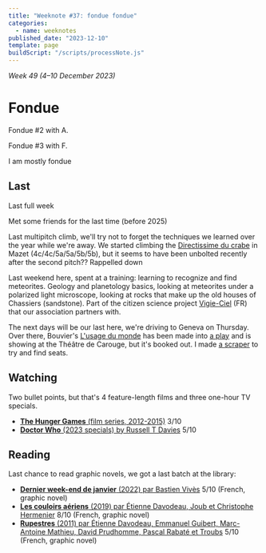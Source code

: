 ```yaml
---
title: "Weeknote #37: fondue fondue"
categories:
  - name: weeknotes
published_date: "2023-12-10"
template: page
buildScript: "/scripts/processNote.js"
---
```


_Week 49 (4–10 December 2023)_

# Fondue

Fondue #2 with A.

Fondue #3 with F.

I am mostly fondue

## Last

Last full week

Met some friends for the last time (before 2025)

Last multipitch climb, we'll try not to forget the techniques we learned over the year while we're away. We started climbing the [Directissime du crabe](http://nulla-dies-sine-linea.over-blog.com/article-la-directissime-du-crabe-121760984.html) in Mazet (4c/4c/5a/5a/5b/5b), but it seems to have been unbolted recently after the second pitch?? Rappelled down

Last weekend here, spent at a training: learning to recognize and find meteorites. Geology and planetology basics, looking at meteorites under a polarized light microscope, looking at rocks that make up the old houses of Chassiers (sandstone). Part of the citizen science project [Vigie-Ciel](https://www.vigie-ciel.org/) (FR) that our association partners with.

The next days will be our last here, we're driving to Geneva on Thursday. Over there, Bouvier's [L'usage du monde](/notes/l-usage-du-monde-par-nicolas-bouvier/) has been made into [a play](https://theatredecarouge.ch/spectacle/lusage-du-monde/) and is showing at the Théâtre de Carouge, but it's booked out. I made [a scraper](/notes/a-cron-web-scraper-with-telegram-alerts/) to try and find seats.

## Watching

Two bullet points, but that's 4 feature-length films and three one-hour TV specials.

- [**The Hunger Games** (film series, 2012-2015)](/notes/the-hunger-games-film-series/) 3/10
- [**Doctor Who** (2023 specials) by Russell T Davies](/notes/doctor-who-2023-specials-by-russell-t-davies/) 5/10

## Reading

Last chance to read graphic novels, we got a last batch at the library:

- [**Dernier week-end de janvier** (2022) par Bastien Vivès](/notes/dernier-week-end-de-janvier-par-bastien-vives/) 5/10 (French, graphic novel)
- [**Les couloirs aériens** (2019) par Étienne Davodeau, Joub et Christophe Hermenier](/notes/les-couloirs-aeriens-par-etienne-davodeau-joub-et-christophe-hermenier/) 8/10 (French, graphic novel)
- [**Rupestres** (2011) par Étienne Davodeau, Emmanuel Guibert, Marc-Antoine Mathieu, David Prudhomme, Pascal Rabaté et Troubs](/notes/rupestres-par-etienne-davodeau-emmanuel-guibert-marc-antoine-mathieu-david-prudhomme-pascal-rabate-et-troubs/) 5/10 (French, graphic novel)
